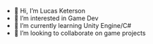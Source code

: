 - 👋 Hi, I’m Lucas Keterson
- 👀 I’m interested in Game Dev
- 🌱 I’m currently learning Unity Engine/C# 
- 💞️ I’m looking to collaborate on game projects


<!---
- 📫 How to reach me? 
Skydoper/Skydoper is a ✨ special ✨ repository because its `README.md` (this file) appears on your GitHub profile.
You can click the Preview link to take a look at your changes.
--->
